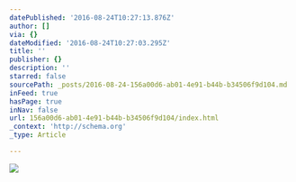 ```yaml
---
datePublished: '2016-08-24T10:27:13.876Z'
author: []
via: {}
dateModified: '2016-08-24T10:27:03.295Z'
title: ''
publisher: {}
description: ''
starred: false
sourcePath: _posts/2016-08-24-156a00d6-ab01-4e91-b44b-b34506f9d104.md
inFeed: true
hasPage: true
inNav: false
url: 156a00d6-ab01-4e91-b44b-b34506f9d104/index.html
_context: 'http://schema.org'
_type: Article

---
```

![](https://the-grid-user-content.s3-us-west-2.amazonaws.com/aa52c0f7-8e45-4eea-ba05-8aed03de06f7.jpg)